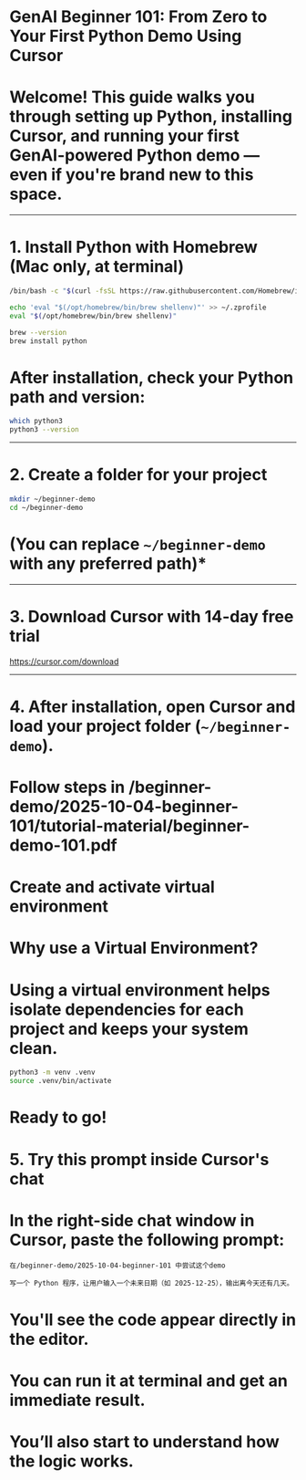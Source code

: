 # GenAI Beginner 101: From Zero to Your First Python Demo Using Cursor
# Welcome! This guide walks you through setting up Python, installing Cursor, and running your first GenAI-powered Python demo — even if you're brand new to this space.

---

# 1. Install Python with Homebrew (Mac only, at terminal)

```bash
/bin/bash -c "$(curl -fsSL https://raw.githubusercontent.com/Homebrew/install/HEAD/install.sh)"

echo 'eval "$(/opt/homebrew/bin/brew shellenv)"' >> ~/.zprofile
eval "$(/opt/homebrew/bin/brew shellenv)"

brew --version
brew install python
```

# After installation, check your Python path and version:

```bash
which python3
python3 --version
```

---

# 2. Create a folder for your project

```bash
mkdir ~/beginner-demo
cd ~/beginner-demo
```

# (You can replace `~/beginner-demo` with any preferred path)*

---

# 3. Download Cursor with 14-day free trial

https://cursor.com/download

---

# 4. After installation, open Cursor and load your project folder (`~/beginner-demo`).

# Follow steps in /beginner-demo/2025-10-04-beginner-101/tutorial-material/beginner-demo-101.pdf

# Create and activate virtual environment
# Why use a Virtual Environment?
# Using a virtual environment helps isolate dependencies for each project and keeps your system clean.

```bash
python3 -m venv .venv
source .venv/bin/activate
```

# Ready to go!

# 5. Try this prompt inside Cursor's chat

# In the right-side chat window in Cursor, paste the following prompt:

```
在/beginner-demo/2025-10-04-beginner-101 中尝试这个demo

写一个 Python 程序，让用户输入一个未来日期（如 2025-12-25），输出离今天还有几天。
```

# You'll see the code appear directly in the editor.
# You can run it at terminal and get an immediate result.
# You’ll also start to understand how the logic works.